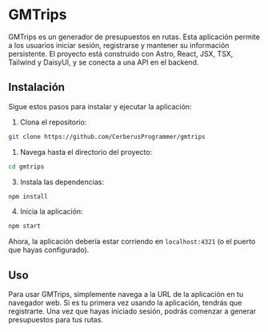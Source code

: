 # GMTrips

GMTrips es un generador de presupuestos en rutas. Esta aplicación permite a los usuarios iniciar sesión, registrarse y mantener su información persistente. El proyecto está construido con Astro, React, JSX, TSX, Tailwind y DaisyUI, y se conecta a una API en el backend.

## Instalación

Sigue estos pasos para instalar y ejecutar la aplicación:

1. Clona el repositorio:
```bash
git clone https://github.com/CerberusProgrammer/gmtrips
```


1. Navega hasta el directorio del proyecto:

```bash
cd gmtrips
```

3. Instala las dependencias:

```bash
npm install
```


4. Inicia la aplicación:

```bash
npm start
```

Ahora, la aplicación debería estar corriendo en `localhost:4321` (o el puerto que hayas configurado).

## Uso

Para usar GMTrips, simplemente navega a la URL de la aplicación en tu navegador web. Si es tu primera vez usando la aplicación, tendrás que registrarte. Una vez que hayas iniciado sesión, podrás comenzar a generar presupuestos para tus rutas.